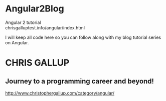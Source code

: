 # Angular2Blog
Angular 2 tutorial<br>
chrisgalluptest.info/angular/index.html

I will keep all code here so you can follow along with my blog tutorial series on Angular. <br>
# CHRIS GALLUP
## Journey to a programming career and beyond!
http://www.christophergallup.com/category/angular/
